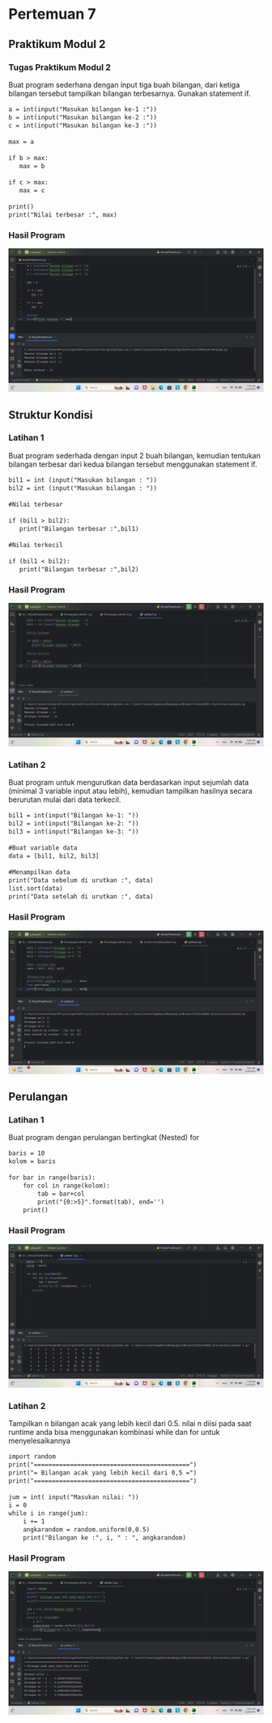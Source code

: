 # Pertemuan 7

## Praktikum Modul 2
### Tugas Praktikum Modul 2

Buat program sederhana dengan input tiga buah bilangan, dari ketiga bilangan tersebut tampilkan bilangan terbesarnya. Gunakan statement if.

```
a = int(input("Masukan bilangan ke-1 :"))
b = int(input("Masukan bilangan ke-2 :"))
c = int(input("Masukan bilangan ke-3 :"))

max = a

if b > max:
   max = b

if c > max:
   max = c

print()
print("Nilai terbesar :", max)
```

### Hasil Program
![](Screenshot/Screenshot%20(26).png)

## Struktur Kondisi

### Latihan 1
Buat program sederhada dengan input 2 buah bilangan, kemudian tentukan bilangan terbesar dari kedua bilangan tersebut menggunakan statement if.

```
bil1 = int (input("Masukan bilangan : "))
bil2 = int (input("Masukan bilangan : "))

#Nilai terbesar

if (bil1 > bil2):
   print("Bilangan terbesar :",bil1)

#Nilai terkecil

if (bil1 < bil2):
   print("Bilangan terbesar :",bil2)
```

### Hasil Program
![](Screenshot/Screenshot%20(29).png)

### Latihan 2
Buat program untuk mengurutkan data berdasarkan input sejumlah data (minimal 3 variable input atau lebih), kemudian tampilkan hasilnya secara berurutan mulai dari data terkecil.

```
bil1 = int(input("Bilangan ke-1: "))
bil2 = int(input("Bilangan ke-2: "))
bil3 = int(input("Bilangan ke-3: "))

#Buat variable data
data = [bil1, bil2, bil3]

#Menampilkan data
print("Data sebelum di urutkan :", data)
list.sort(data)
print("Data setelah di urutkan :", data)
```

### Hasil Program
![](Screenshot/Screenshot%20(30).png)

## Perulangan

### Latihan 1
Buat program dengan perulangan bertingkat (Nested) for

```
baris = 10
kolom = baris

for bar in range(baris):
    for col in range(kolom):
        tab = bar+col
        print("{0:>5}".format(tab), end='')
    print()
```

### Hasil Program
![](Screenshot/Screenshot%20(27).png)

### Latihan 2
Tampilkan n bilangan acak yang lebih kecil dari 0.5. nilai n diisi pada saat runtime anda bisa menggunakan kombinasi while dan for untuk menyelesaikannya

```
import random
print("===========================================")
print("= Bilangan acak yang lebih kecil dari 0,5 =")
print("===========================================")

jum = int( input("Masukan nilai: "))
i = 0
while i in range(jum):
    i += 1
    angkarandom = random.uniform(0,0.5)
    print("Bilangan ke :", i, " : ", angkarandom)
```

### Hasil Program
![](Screenshot/Screenshot%20(28).png)